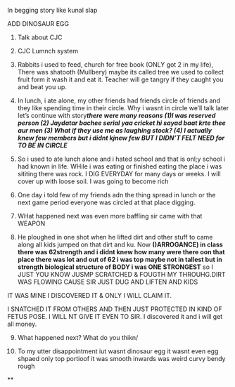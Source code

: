 In begging story like kunal slap

ADD DINOSAUR EGG

1.  Talk about CJC
    
2.  CJC Lumnch system
    
3.  Rabbits i used to feed, church for free book (ONLY got 2 in my life), There was shatooth (Mullbery) maybe its called tree we used to collect fruit form it wash it and eat it. Teacher will ge tangry if they caught you and beat you up.
    
4.  In lunch, i ate alone, my other friends had friends circle of friends and they like spending time in their circle. Why i wasnt in circle we’ll talk later let’s continue with story*****there were many reasons (1)I was reserved person (2) Jaydatar bachee serial yaa cricket hi sayad baat krte thee aur men (3) What if they use me as laughing stock? (4) I actually knew few members but i didnt kjnew few BUT I DIDN’T FELT NEED for TO BE IN CIRCLE*****
    
5.  So i used to ate lunch alone and i hated school and that is onl;y school i had known in life. WHile i was eating or finished eating the place i was sititing there was rock. I DIG EVERYDAY for many days or weeks. I will cover up with loose soil. I was going to become rich
    
6.  One day i told few of my friends adn the thing spread in lunch or the next game period everyone was circled at that place digging. 
    
7.  WHat happened next was even more baffling sir came with that WEAPON 
    
8.  He ploughed in one shot when he lifted dirt and other stuff to came along all kids jumped on that dirt and ku. Now ****()ARROGANCE) in class there was 62strength and i didnt knew how many were there oon that place there was lot and out of 62 i was top maybe not in tallest but in strength biological structure of BODY i was ONE STRONGEST**** so I JUST YOU KNOW JUSMP SCRATCHED & FOUGTH MY THROUHG.DIRT WAS FLOWING CAUSE SIR JUST DUG AND LIFTEN AND KIDS
    

IT WAS MINE I DISCOVERED IT & ONLY I WILL CLAIM IT.

I SNATCHED IT FROM OTHERS AND THEN JUST PROTECTED IN KIND OF FETUS POSE. I WILL NT GIVE IT EVEN TO SIR. I discovered it and i will get all money. 

9.  What happened next? What do you thikn/
    
10.  To my utter disappointment iut wasnt dinosaur egg it wasnt even egg shpaed only top portioof it was smooth inwards was weird curvy bendy rough
    

**